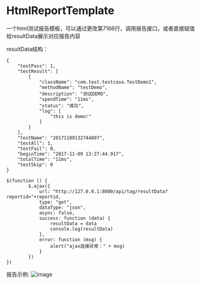 # HtmlReportTemplate

一个html测试报告模板，可以通过更改第7166行，调用报告接口，或者直接赋值给resultData展示对应报告内容

resultData结构：
```
{
    "testPass": 1,
    "testResult": [
        {
            "className": "com.test.testcase.TestDemo1",
            "methodName": "testDemo",
            "description": "测试DEMO",
            "spendTime": "11ms",
            "status": "成功",
            "log": [
                "this is demo!"
            ]
        }
    ],
    "testName": "20171109132744897",
    "testAll": 1,
    "testFail": 0,
    "beginTime": "2017-11-09 13:27:44.917",
    "totalTime": "11ms",
    "testSkip": 0
}
```

```
$(function () {
        $.ajax({
            url: "http://127.0.0.1:8000/api/tag/resultData?reportid="+reportid,
            type: "get",
            dataType: "json",
            async: false,
            success: function (data) {
                resultData = data
                console.log(resultData)
            },
            error: function (msg) {
                alert("ajax连接异常：" + msg)
            }
        })
})
```

报告示例:
![image](https://user-images.githubusercontent.com/15665135/119428830-36360a80-bd40-11eb-8712-0779a347f465.png)
